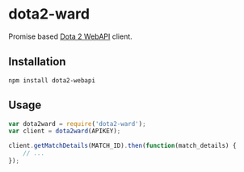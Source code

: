 dota2-ward
==========

Promise based [Dota 2 WebAPI](http://wiki.teamfortress.com/wiki/WebAPI#Dota_2) client.


Installation
------------

```
npm install dota2-webapi
```

Usage
-----

```javascript
var dota2ward = require('dota2-ward');
var client = dota2ward(APIKEY);

client.getMatchDetails(MATCH_ID).then(function(match_details) {
    // ...
});
```
